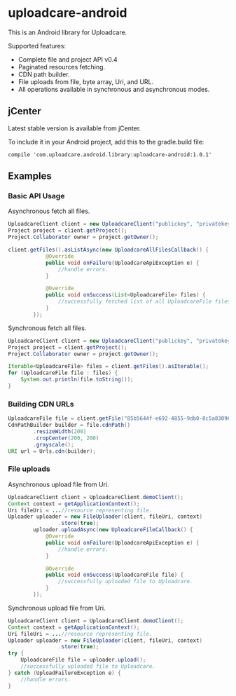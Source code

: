 uploadcare-android
===============

This is an Android library for Uploadcare.

Supported features:

- Complete file and project API v0.4
- Paginated resources fetching.
- CDN path builder.
- File uploads from file, byte array, Uri, and URL.
- All operations available in synchronous and asynchronous modes.

## jCenter

Latest stable version is available from jCenter.

To include it in your Android project, add this to the gradle.build file:

```
compile 'com.uploadcare.android.library:uploadcare-android:1.0.1'

```

## Examples

### Basic API Usage

Asynchronous fetch all files.
```java
UploadcareClient client = new UploadcareClient("publickey", "privatekey");
Project project = client.getProject();
Project.Collaborator owner = project.getOwner();

client.getFiles().asListAsync(new UploadcareAllFilesCallback() {
            @Override
            public void onFailure(UploadcareApiException e) {
                //handle errors.
            }

            @Override
            public void onSuccess(List<UploadcareFile> files) {
                //successfully fetched list of all UploadcareFile files.
            }
        });
```
Synchronous fetch all files.
```java
UploadcareClient client = new UploadcareClient("publickey", "privatekey");
Project project = client.getProject();
Project.Collaborator owner = project.getOwner();

Iterable<UploadcareFile> files = client.getFiles().asIterable();
for (UploadcareFile file : files) {
    System.out.println(file.toString());
}
```

### Building CDN URLs

```java
UploadcareFile file = client.getFile("85b5644f-e692-4855-9db0-8c5a83096e25");
CdnPathBuilder builder = file.cdnPath()
        .resizeWidth(200)
        .cropCenter(200, 200)
        .grayscale();
URI url = Urls.cdn(builder);
```

### File uploads

Asynchronous upload file from Uri.
```java
UploadcareClient client = UploadcareClient.demoClient();
Context context = getApplicationContext();
Uri fileUri = ...//resource representing file.
Uploader uploader = new FileUploader(client, fileUri, context)
                .store(true);
        uploader.uploadAsync(new UploadcareFileCallback() {
            @Override
            public void onFailure(UploadcareApiException e) {
                //handle errors.
            }

            @Override
            public void onSuccess(UploadcareFile file) {
                //successfully uploaded file to Uploadcare.
            }
        });
```

Synchronous upload file from Uri.
```java
UploadcareClient client = UploadcareClient.demoClient();
Context context = getApplicationContext();
Uri fileUri = ...//resource representing file.
Uploader uploader = new FileUploader(client, fileUri, context)
                .store(true);
try {
    UploadcareFile file = uploader.upload();
    //successfully uploaded file to Uploadcare.
} catch (UploadFailureException e) {
    //handle errors.
}
```